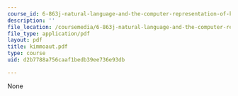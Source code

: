 ```yaml
---
course_id: 6-863j-natural-language-and-the-computer-representation-of-knowledge-spring-2003
description: ''
file_location: /coursemedia/6-863j-natural-language-and-the-computer-representation-of-knowledge-spring-2003/d2b7788a756caaf1bedb39ee736e93db_kimmoaut.pdf
file_type: application/pdf
layout: pdf
title: kimmoaut.pdf
type: course
uid: d2b7788a756caaf1bedb39ee736e93db

---
```

None